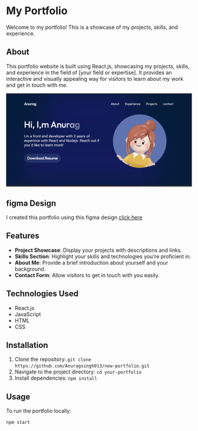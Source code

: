 # My Portfolio

Welcome to my portfolio! This is a showcase of my projects, skills, and experience.

## About

This portfolio website is built using React.js, showcasing my projects, skills, and experience in the field of [your field or expertise]. It provides an interactive and visually appealing way for visitors to learn about my work and get in touch with me.

![](portfolio-new.png)

## figma Design

I created this portfolio using this figma design
[click here](https://www.figma.com/file/tkDs3aeBaqvF47hD063LSH/Untitled?type=design&node-id=0-1&mode=design)

## Features

- **Project Showcase**: Display your projects with descriptions and links.
- **Skills Section**: Highlight your skills and technologies you're proficient in.
- **About Me**: Provide a brief introduction about yourself and your background.
- **Contact Form**: Allow visitors to get in touch with you easily.

## Technologies Used

- React.js
- JavaScript
- HTML
- CSS

## Installation

1. Clone the repository: `git clone https://github.com/Anuragsingh013/new-portfolio.git`
2. Navigate to the project directory: `cd your-portfolio`
3. Install dependencies: `npm install`

## Usage

To run the portfolio locally:

```bash
npm start

```
